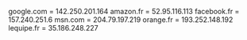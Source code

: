 google.com = 142.250.201.164
amazon.fr = 52.95.116.113
facebook.fr = 157.240.251.6
msn.com = 204.79.197.219
orange.fr = 193.252.148.192
lequipe.fr = 35.186.248.227
